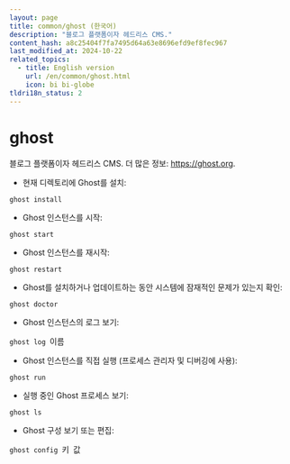 ```yaml
---
layout: page
title: common/ghost (한국어)
description: "블로그 플랫폼이자 헤드리스 CMS."
content_hash: a8c25404f7fa7495d64a63e8696efd9ef8fec967
last_modified_at: 2024-10-22
related_topics:
  - title: English version
    url: /en/common/ghost.html
    icon: bi bi-globe
tldri18n_status: 2
---
```

# ghost

블로그 플랫폼이자 헤드리스 CMS.
더 많은 정보: <https://ghost.org>.

- 현재 디렉토리에 Ghost를 설치:

`ghost install`

- Ghost 인스턴스를 시작:

`ghost start`

- Ghost 인스턴스를 재시작:

`ghost restart`

- Ghost를 설치하거나 업데이트하는 동안 시스템에 잠재적인 문제가 있는지 확인:

`ghost doctor`

- Ghost 인스턴스의 로그 보기:

`ghost log `<span class="tldr-var badge badge-pill bg-dark-lm bg-white-dm text-white-lm text-dark-dm font-weight-bold">이름</span>

- Ghost 인스턴스를 직접 실행 (프로세스 관리자 및 디버깅에 사용):

`ghost run`

- 실행 중인 Ghost 프로세스 보기:

`ghost ls`

- Ghost 구성 보기 또는 편집:

`ghost config `<span class="tldr-var badge badge-pill bg-dark-lm bg-white-dm text-white-lm text-dark-dm font-weight-bold">키</span>` `<span class="tldr-var badge badge-pill bg-dark-lm bg-white-dm text-white-lm text-dark-dm font-weight-bold">값</span>
